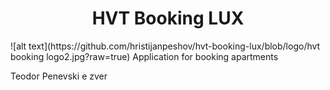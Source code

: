 <h1 align="center">HVT Booking LUX</h1>
![alt text](https://github.com/hristijanpeshov/hvt-booking-lux/blob/logo/hvt booking logo2.jpg?raw=true)
Application for booking apartments

Teodor Penevski e zver

